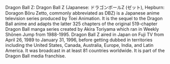 Dragon Ball Z: Dragon Ball Z (Japanese: ドラゴンボールZ (ゼット), Hepburn: Doragon Bōru Zetto, commonly abbreviated as DBZ) is a Japanese anime television series produced by Toei Animation. It is the sequel to the Dragon Ball anime and adapts the latter 325 chapters of the original 519-chapter Dragon Ball manga series created by Akira Toriyama which ran in Weekly Shōnen Jump from 1988-1995. Dragon Ball Z aired in Japan on Fuji TV from April 26, 1989 to January 31, 1996, before getting dubbed in territories including the United States, Canada, Australia, Europe, India, and Latin America. It was broadcast in at least 81 countries worldwide. It is part of the Dragon Ball media franchise.

